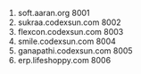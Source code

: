 

1. soft.aaran.org               8001
2. sukraa.codexsun.com          8002
3. flexcon.codexsun.com         8003
4. smile.codexsun.com           8004
5. ganapathi.codexsun.com       8005
6. erp.lifeshoppy.com           8006